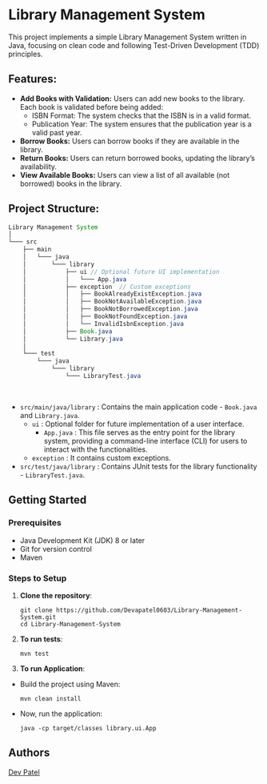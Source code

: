 # Library Management System

This project implements a simple Library Management System written in Java, focusing on clean code and following Test-Driven Development (TDD) principles.

## Features:

-   **Add Books with Validation:** Users can add new books to the library. Each book is validated before being added:
    -   ISBN Format: The system checks that the ISBN is in a valid format.
    -   Publication Year: The system ensures that the publication year is a valid past year.
-   **Borrow Books:** Users can borrow books if they are available in the library.
-   **Return Books:** Users can return borrowed books, updating the library’s availability.
-   **View Available Books:** Users can view a list of all available (not borrowed) books in the library.

## Project Structure:

```java
Library Management System
│
└─── src
    ├── main
    │   └─── java
    │       └─── library
    │           ├── ui // Optional future UI implementation
    │           │   └─── App.java
    │           ├── exception  // Custom exceptions
    │           │   ├── BookAlreadyExistException.java
    │           │   ├── BookNotAvailableException.java
    │           │   ├── BookNotBorrowedException.java
    │           │   ├── BookNotFoundException.java
    │           │   └── InvalidIsbnException.java
    │           ├── Book.java
    │           └── Library.java
    │
    └─── test
        └─── java
            └─── library
                └─── LibraryTest.java
```

</br>

-   `src/main/java/library` : Contains the main application code - `Book.java` and `Library.java`.
    -   `ui` : Optional folder for future implementation of a user interface.
        -   `App.java` : This file serves as the entry point for the library system, providing a command-line interface (CLI) for users to interact with the functionalities.
    -   `exception` : It contains custom exceptions.
-   `src/test/java/library` : Contains JUnit tests for the library functionality - `LibraryTest.java`.

## Getting Started

### Prerequisites

-   Java Development Kit (JDK) 8 or later
-   Git for version control
-   Maven

### Steps to Setup

1. **Clone the repository**:

    ```shell
    git clone https://github.com/Devapatel0603/Library-Management-System.git
    cd Library-Management-System
    ```

2. **To run tests**:

    ```shell
    mvn test
    ```

3. **To run Application**:

-   Build the project using Maven:

    ```shell
    mvn clean install
    ```

-   Now, run the application:
    ```shell
    java -cp target/classes library.ui.App
    ```

## Authors

[Dev Patel](https://dev-patel-0611.vercel.app/)
